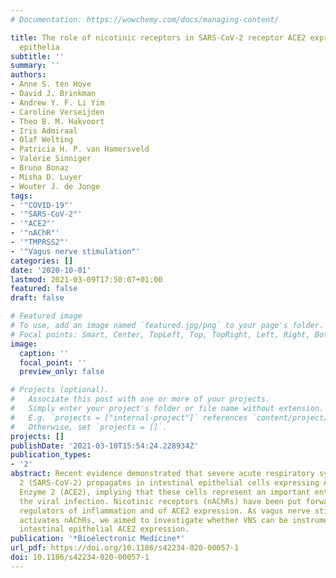 ```yaml
---
# Documentation: https://wowchemy.com/docs/managing-content/

title: The role of nicotinic receptors in SARS-CoV-2 receptor ACE2 expression in intestinal
  epithelia
subtitle: ''
summary: ''
authors:
- Anne S. ten Hove
- David J. Brinkman
- Andrew Y. F. Li Yim
- Caroline Verseijden
- Theo B. M. Hakvoort
- Iris Admiraal
- Olaf Welting
- Patricia H. P. van Hamersveld
- Valérie Sinniger
- Bruno Bonaz
- Misha D. Luyer
- Wouter J. de Jonge
tags:
- '"COVID-19"'
- '"SARS-CoV-2"'
- '"ACE2"'
- '"nAChR"'
- '"TMPRSS2"'
- '"Vagus nerve stimulation"'
categories: []
date: '2020-10-01'
lastmod: 2021-03-09T17:50:07+01:00
featured: false
draft: false

# Featured image
# To use, add an image named `featured.jpg/png` to your page's folder.
# Focal points: Smart, Center, TopLeft, Top, TopRight, Left, Right, BottomLeft, Bottom, BottomRight.
image:
  caption: ''
  focal_point: ''
  preview_only: false

# Projects (optional).
#   Associate this post with one or more of your projects.
#   Simply enter your project's folder or file name without extension.
#   E.g. `projects = ["internal-project"]` references `content/project/deep-learning/index.md`.
#   Otherwise, set `projects = []`.
projects: []
publishDate: '2021-03-10T15:54:24.228934Z'
publication_types:
- '2'
abstract: Recent evidence demonstrated that severe acute respiratory syndrome coronavirus
  2 (SARS-CoV-2) propagates in intestinal epithelial cells expressing Angiotensin-Converting
  Enzyme 2 (ACE2), implying that these cells represent an important entry site for
  the viral infection. Nicotinic receptors (nAChRs) have been put forward as potential
  regulators of inflammation and of ACE2 expression. As vagus nerve stimulation (VNS)
  activates nAChRs, we aimed to investigate whether VNS can be instrumental in affecting
  intestinal epithelial ACE2 expression.
publication: '*Bioelectronic Medicine*'
url_pdf: https://doi.org/10.1186/s42234-020-00057-1
doi: 10.1186/s42234-020-00057-1
---
```

